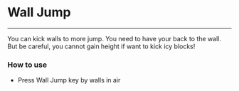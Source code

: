 # Wall Jump

---

You can kick walls to more jump. You need to have your back to the wall. But be careful, you cannot gain height if want
to kick icy blocks!

### How to use

- Press Wall Jump key by walls in air